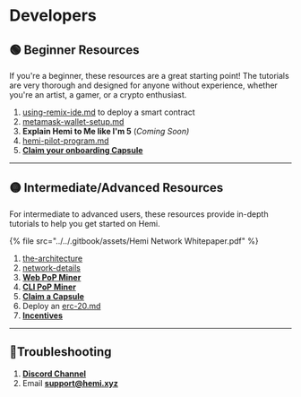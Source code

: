 # Developers

## 🟢 Beginner Resources

If you're a beginner, these resources are a great starting point! The tutorials are very thorough and designed for anyone without experience, whether you're an artist, a gamer, or a crypto enthusiast.&#x20;

1. [using-remix-ide.md](../../how-to-tutorials/using-remix-ide.md "mention") to deploy a smart contract
2. [metamask-wallet-setup.md](../../how-to-tutorials/metamask-wallet-setup.md "mention")
3. **Explain Hemi to Me like I'm 5** (_Coming Soon)_
4. [hemi-pilot-program.md](../../governance/hemi-pilot-program.md "mention")
5. [**Claim your onboarding Capsule**](../../how-to-tutorials/capsules/tutorial.md)

***

## 🟡 Intermediate/Advanced Resources

For intermediate to advanced users, these resources provide in-depth tutorials to help you get started on Hemi.

{% file src="../../.gitbook/assets/Hemi Network Whitepaper.pdf" %}

1. [the-architecture](../../foundational-topics/the-architecture/ "mention")
2. [network-details](../network-details/ "mention")
3. [**Web PoP Miner**](https://pop-miner.hemi.xyz)
4. [**CLI PoP Miner**](../../how-to-tutorials/pop-mining/setup-part-1.md)
5. [**Claim a Capsule** ](https://app.hemi.xyz/en/get-started/)
6. Deploy an [erc-20.md](../../how-to-tutorials/erc-20.md "mention")
7. [**Incentives**](../../governance/incentives/)

***

## 📐Troubleshooting

1. [**Discord Channel**](https://discord.com/channels/1202677849887080508/1217860733820469298)
2. Email [**support@hemi.xyz**](mailto:support@hemi.xyz)
